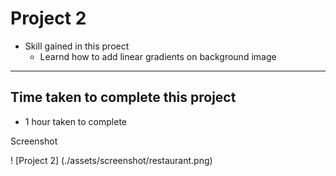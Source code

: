 # Project 2

- Skill gained in this proect
  - Learnd how to add linear gradients on background image

---

## Time taken to complete this project

- 1 hour taken to complete

Screenshot

! [Project 2] (./assets/screenshot/restaurant.png)
